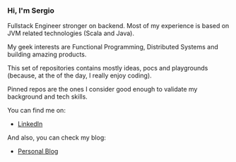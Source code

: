 ### Hi, I'm Sergio

Fullstack Engineer stronger on backend. Most of my experience is based on JVM related technologies (Scala and Java).

My geek interests are Functional Programming, Distributed Systems and building amazing products.

This set of repositories contains mostly ideas, pocs and playgrounds (because, at the of the day, I really enjoy coding).

Pinned repos are the ones I consider good enough to validate my background and tech skills.

You can find me on:
 * [LinkedIn](https://www.linkedin.com/in/sergio-cano-2baa4257/)

And also, you can check my blog:
 * [Personal Blog](https://serdeliverance.github.io/blog/)

